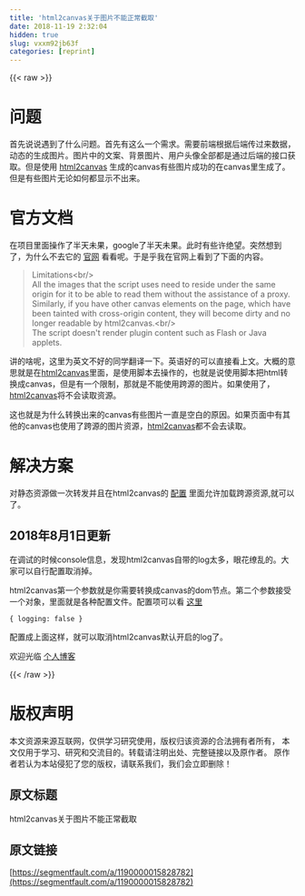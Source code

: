 ```yaml
---
title: 'html2canvas关于图片不能正常截取' 
date: 2018-11-19 2:32:04
hidden: true
slug: vxxm92jb63f
categories: [reprint]
---
```


{{< raw >}}
<h1 id="articleHeader0">&#x95EE;&#x9898;</h1><p>&#x9996;&#x5148;&#x8BF4;&#x8BF4;&#x9047;&#x5230;&#x4E86;&#x4EC0;&#x4E48;&#x95EE;&#x9898;&#x3002;&#x9996;&#x5148;&#x6709;&#x8FD9;&#x4E48;&#x4E00;&#x4E2A;&#x9700;&#x6C42;&#x3002;&#x9700;&#x8981;&#x524D;&#x7AEF;&#x6839;&#x636E;&#x540E;&#x7AEF;&#x4F20;&#x8FC7;&#x6765;&#x6570;&#x636E;&#xFF0C;&#x52A8;&#x6001;&#x7684;&#x751F;&#x6210;&#x56FE;&#x7247;&#x3002;&#x56FE;&#x7247;&#x4E2D;&#x7684;&#x6587;&#x6848;&#x3001;&#x80CC;&#x666F;&#x56FE;&#x7247;&#x3001;&#x7528;&#x6237;&#x5934;&#x50CF;&#x5168;&#x90E8;&#x90FD;&#x662F;&#x901A;&#x8FC7;&#x540E;&#x7AEF;&#x7684;&#x63A5;&#x53E3;&#x83B7;&#x53D6;&#x3002;&#x4F46;&#x662F;&#x4F7F;&#x7528; <a href="https://github.com/niklasvh/html2canvas" rel="nofollow noreferrer" target="_blank">html2canvas</a> &#x751F;&#x6210;&#x7684;canvas&#x6709;&#x4E9B;&#x56FE;&#x7247;&#x6210;&#x529F;&#x7684;&#x5728;canvas&#x91CC;&#x751F;&#x6210;&#x4E86;&#x3002;&#x4F46;&#x662F;&#x6709;&#x4E9B;&#x56FE;&#x7247;&#x65E0;&#x8BBA;&#x5982;&#x4F55;&#x90FD;&#x663E;&#x793A;&#x4E0D;&#x51FA;&#x6765;&#x3002;</p><h1 id="articleHeader1">&#x5B98;&#x65B9;&#x6587;&#x6863;</h1><p>&#x5728;&#x9879;&#x76EE;&#x91CC;&#x9762;&#x64CD;&#x4F5C;&#x4E86;&#x534A;&#x5929;&#x672A;&#x679C;&#xFF0C;google&#x4E86;&#x534A;&#x5929;&#x672A;&#x679C;&#x3002;&#x6B64;&#x65F6;&#x6709;&#x4E9B;&#x8BB8;&#x7EDD;&#x671B;&#x3002;&#x7A81;&#x7136;&#x60F3;&#x5230;&#x4E86;&#xFF0C;&#x4E3A;&#x4EC0;&#x4E48;&#x4E0D;&#x53BB;&#x5B83;&#x7684; <a href="https://html2canvas.hertzen.com/" rel="nofollow noreferrer" target="_blank">&#x5B98;&#x7F51;</a> &#x770B;&#x770B;&#x5462;&#x3002;&#x4E8E;&#x662F;&#x4E4E;&#x6211;&#x5728;&#x5B98;&#x7F51;&#x4E0A;&#x770B;&#x5230;&#x4E86;&#x4E0B;&#x9762;&#x7684;&#x5185;&#x5BB9;&#x3002;</p><blockquote>Limitations&lt;br/&gt;<br>All the images that the script uses need to reside under the same origin for it to be able to read them without the assistance of a proxy. Similarly, if you have other canvas elements on the page, which have been tainted with cross-origin content, they will become dirty and no longer readable by html2canvas.&lt;br/&gt;<br>The script doesn&apos;t render plugin content such as Flash or Java applets.</blockquote><p>&#x8BB2;&#x7684;&#x5565;&#x5462;&#xFF0C;&#x8FD9;&#x91CC;&#x4E3A;&#x82F1;&#x6587;&#x4E0D;&#x597D;&#x7684;&#x540C;&#x5B66;&#x7FFB;&#x8BD1;&#x4E00;&#x4E0B;&#x3002;&#x82F1;&#x8BED;&#x597D;&#x7684;&#x53EF;&#x4EE5;&#x76F4;&#x63A5;&#x770B;&#x4E0A;&#x6587;&#x3002;&#x5927;&#x6982;&#x7684;&#x610F;&#x601D;&#x5C31;&#x662F;&#x5728;<a href="https://github.com/niklasvh/html2canvas" rel="nofollow noreferrer" target="_blank">html2canvas</a>&#x91CC;&#x9762;&#xFF0C;&#x662F;&#x4F7F;&#x7528;&#x811A;&#x672C;&#x53BB;&#x64CD;&#x4F5C;&#x7684;&#xFF0C;&#x4E5F;&#x5C31;&#x662F;&#x8BF4;&#x4F7F;&#x7528;&#x811A;&#x672C;&#x628A;html&#x8F6C;&#x6362;&#x6210;canvas&#xFF0C;&#x4F46;&#x662F;&#x6709;&#x4E00;&#x4E2A;&#x9650;&#x5236;&#xFF0C;&#x90A3;&#x5C31;&#x662F;&#x4E0D;&#x80FD;&#x4F7F;&#x7528;&#x8DE8;&#x6E90;&#x7684;&#x56FE;&#x7247;&#x3002;&#x5982;&#x679C;&#x4F7F;&#x7528;&#x4E86;&#xFF0C;<a href="https://github.com/niklasvh/html2canvas" rel="nofollow noreferrer" target="_blank">html2canvas</a>&#x5C06;&#x4E0D;&#x4F1A;&#x8BFB;&#x53D6;&#x8D44;&#x6E90;&#x3002;</p><p>&#x8FD9;&#x4E5F;&#x5C31;&#x662F;&#x4E3A;&#x4EC0;&#x4E48;&#x8F6C;&#x6362;&#x51FA;&#x6765;&#x7684;canvas&#x6709;&#x4E9B;&#x56FE;&#x7247;&#x4E00;&#x76F4;&#x662F;&#x7A7A;&#x767D;&#x7684;&#x539F;&#x56E0;&#x3002;&#x5982;&#x679C;&#x9875;&#x9762;&#x4E2D;&#x6709;&#x5176;&#x4ED6;&#x7684;canvas&#x4E5F;&#x4F7F;&#x7528;&#x4E86;&#x8DE8;&#x6E90;&#x7684;&#x56FE;&#x7247;&#x8D44;&#x6E90;&#xFF0C;<a href="https://github.com/niklasvh/html2canvas" rel="nofollow noreferrer" target="_blank">html2canvas</a>&#x90FD;&#x4E0D;&#x4F1A;&#x53BB;&#x8BFB;&#x53D6;&#x3002;</p><h1 id="articleHeader2">&#x89E3;&#x51B3;&#x65B9;&#x6848;</h1><p>&#x5BF9;&#x9759;&#x6001;&#x8D44;&#x6E90;&#x505A;&#x4E00;&#x6B21;&#x8F6C;&#x53D1;&#x5E76;&#x4E14;&#x5728;html2canvas&#x7684; <a href="https://html2canvas.hertzen.com/configuration" rel="nofollow noreferrer" target="_blank">&#x914D;&#x7F6E;</a> &#x91CC;&#x9762;&#x5141;&#x8BB8;&#x52A0;&#x8F7D;&#x8DE8;&#x6E90;&#x8D44;&#x6E90;,&#x5C31;&#x53EF;&#x4EE5;&#x4E86;&#x3002;</p><h2 id="articleHeader3">2018&#x5E74;8&#x6708;1&#x65E5;&#x66F4;&#x65B0;</h2><p>&#x5728;&#x8C03;&#x8BD5;&#x7684;&#x65F6;&#x5019;console&#x4FE1;&#x606F;&#xFF0C;&#x53D1;&#x73B0;html2canvas&#x81EA;&#x5E26;&#x7684;log&#x592A;&#x591A;&#xFF0C;&#x773C;&#x82B1;&#x7F2D;&#x4E71;&#x7684;&#x3002;&#x5927;&#x5BB6;&#x53EF;&#x4EE5;&#x81EA;&#x884C;&#x914D;&#x7F6E;&#x53D6;&#x6D88;&#x6389;&#x3002;</p><p>html2canvas&#x7B2C;&#x4E00;&#x4E2A;&#x53C2;&#x6570;&#x5C31;&#x662F;&#x4F60;&#x9700;&#x8981;&#x8F6C;&#x6362;&#x6210;canvas&#x7684;dom&#x8282;&#x70B9;&#x3002;&#x7B2C;&#x4E8C;&#x4E2A;&#x53C2;&#x6570;&#x63A5;&#x53D7;&#x4E00;&#x4E2A;&#x5BF9;&#x8C61;&#xFF0C;&#x91CC;&#x9762;&#x5C31;&#x662F;&#x5404;&#x79CD;&#x914D;&#x7F6E;&#x6587;&#x4EF6;&#x3002;&#x914D;&#x7F6E;&#x9879;&#x53EF;&#x4EE5;&#x770B; <a href="https://html2canvas.hertzen.com/configuration" rel="nofollow noreferrer" target="_blank">&#x8FD9;&#x91CC;</a></p><div class="widget-codetool" style="display:none"><div class="widget-codetool--inner"><span class="selectCode code-tool" data-toggle="tooltip" data-placement="top" title="" data-original-title="&#x5168;&#x9009;"></span> <span type="button" class="copyCode code-tool" data-toggle="tooltip" data-placement="top" data-clipboard-text="{ logging: false }" title="" data-original-title="&#x590D;&#x5236;"></span> <span type="button" class="saveToNote code-tool" data-toggle="tooltip" data-placement="top" title="" data-original-title="&#x653E;&#x8FDB;&#x7B14;&#x8BB0;"></span></div></div><pre class="hljs css"><code style="word-break:break-word;white-space:initial">{ <span class="hljs-attribute">logging</span>: false }</code></pre><p>&#x914D;&#x7F6E;&#x6210;&#x4E0A;&#x9762;&#x8FD9;&#x6837;&#xFF0C;&#x5C31;&#x53EF;&#x4EE5;&#x53D6;&#x6D88;html2canvas&#x9ED8;&#x8BA4;&#x5F00;&#x542F;&#x7684;log&#x4E86;&#x3002;</p><p>&#x6B22;&#x8FCE;&#x5149;&#x4E34; <a href="https://detectivehlh.github.io./" rel="nofollow noreferrer" target="_blank">&#x4E2A;&#x4EBA;&#x535A;&#x5BA2;</a></p>
{{< /raw >}}

# 版权声明
本文资源来源互联网，仅供学习研究使用，版权归该资源的合法拥有者所有，
本文仅用于学习、研究和交流目的。转载请注明出处、完整链接以及原作者。
原作者若认为本站侵犯了您的版权，请联系我们，我们会立即删除！

## 原文标题
html2canvas关于图片不能正常截取

## 原文链接
[https://segmentfault.com/a/1190000015828782](https://segmentfault.com/a/1190000015828782)

